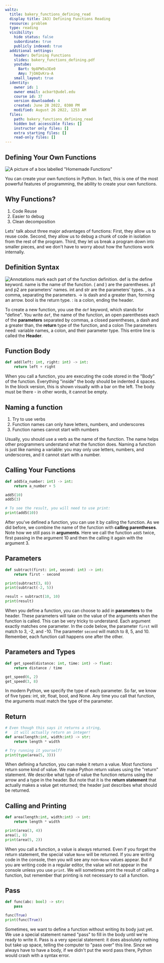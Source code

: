 ```yaml
---
waltz:
  title: bakery_functions_defining_read
  display title: 2A3) Defining Functions Reading
  resource: problem
  type: reading
  visibility:
    hide status: false
    subordinate: true
    publicly indexed: true
  additional settings:
    header: Defining Functions
    slides: bakery_functions_defining.pdf
    youtube:
      Bart: 9p8PW5u3Ee0
      Amy: 7jOAQvKra-A
    small_layout: true
  identity:
    owner id: 1
    owner email: acbart@udel.edu
    course id: 37
    version downloaded: 4
    created: June 28 2022, 0300 PM
    modified: August 26 2022, 1253 AM
  files:
    path: bakery_functions_defining_read
    hidden but accessible files: []
    instructor only files: []
    extra starting files: []
    read-only files: []
---
```

## Defining Your Own Functions

![A picture of a box labelled "Homemade Functions"](functions_defining_homemade_box.png)

You can create your own functions in Python.
In fact, this is one of the most powerful features of programming, the ability
to create your own functions.

## Why Functions?

1. Code Reuse
2. Easier to debug
3. Clean decomposition

Lets' talk about three major advantages of functions:
First, they allow us to reuse code.
Second, they allow us to debug a chunk of code in isolation from the rest of the program.
Third, they let us break a program down into smaller pieces, and we don't have to worry about how the functions work internally.

## Definition Syntax

![Annotations mark each part of the function definition.  `def` is the define keyword.  `name` is the name of the function.  `(` and `)` are the parentheses.  `p1` and `p2` are parameters' names. `int` and `str` are the parameters' types. `,` is a comma, separating the parameters. `->` is dash and a greater than, forming an arrow. `bool` is the return type. `:` is a colon, ending the header. ](functions_defining_syntax.png)

To create a new function, you use the `def` keyword, which stands for "define".
You write `def`, the name of the function, an open parentheses
each of the **parameters** separated by commas,
a closed parentheses,
a dash and a greater than,
the **return** type of the function, and a colon
The parameters need: variable names, a colon, and their parameter type.
This entire line is called the **Header**.
  
## Function Body

```python add-function
def add(left: int, right: int) -> int:
    return left + right
```

When you call a function, you are executing the code stored in the "Body" of
the function. Everything "inside" the body should be indented 4 spaces.
In the block version, this is shown visually with a bar on the left.
The body must be there - in other words, it cannot be empty.


## Naming a function

1. Try to use verbs
2. Function names can only have letters, numbers, and underscores
3. Function names cannot start with numbers

Usually, you should use a verb as the name of the function.
The name helps other programmers understand what the function does.
Naming a function is just like naming a variable: you may only use letters, 
numbers, and underscores, and it cannot start with a number.
    
## Calling Your Functions

```python add5-function
def add5(a_number: int) -> int:
    return a_number + 5

add5(10)
add5(3)

# To see the result, you will need to use print:
print(add5(10))
```

After you've defined a function, you can use it by calling the function.
As we did before, we combine the name of the function with **calling parentheses**.
Note how we still pass in **arguments**.
Here we call the function `add5` twice, first passing in the argument 10
and then the calling it again with the argument 3.


## Parameters

```python subtract-function
def subtract(first: int, second: int) -> int:
    return first - second

print(subtract(3, 8))
print(subtract(-2, 5))

result = subtract(10, 10)
print(result)
```

When you define a function, you can choose to add in **parameters** to the header.
These parameters will take on the value of the arguments when the function is called.
This can be very tricky to understand.
Each argument exactly matches one parameter.
In the code below, the parameter `first` will match to 3, -2, and -10.
The parameter `second` will match to 8, 5, and 10.
Remember, each function call happens one after the other.

## Parameters and Types

```python get_speed-function
def get_speed(distance: int, time: int) -> float:
    return distance / time

get_speed(6, 2)
get_speed(3, 8)
```

In modern Python, we specify the type of each parameter.
So far, we know of five types: int, str, float, bool, and None.
Any time you call that function, the arguments must match the type of the parameter.

## Return

```python area-function
# Even though this says it returns a string,
#   it will actually return an integer!
def area(length:int, width:int) -> str:
    return length * width

# Try running it yourself!
print(type(area(5, 3)))
```

When defining a function, you can make it return a value.
Most functions return some kind of value. 
We make Python return values using the "return" statement.
We describe what type of value the function returns
using the arrow and a type in the header.
But note that it is the **return statement** that actually makes a value
get returned; the header just describes what should be returned.

## Calling and Printing

```python calling-and-printing
def area(length:int, width:int) -> int:
    return length * width

print(area(3, 4))
area(1, 8)
print(area(5, 2))
```

When you call a function, a value is always returned.
Even if you forget the return statement, the special value `None` will be
returned.
If you are writing code in the console, then you will see any non-`None` values
appear.
But if you are writing code in a regular editor, the value will not appear in
the console unless you use `print`.
We will sometimes print the result of calling a function, but remember
that printing is not necessary to call a function.

## Pass

```python do-nothing-function
def func(abc: bool) -> str:
    pass

func(True)
print(func(True))
```


Sometimes, we want to define a function without writing its body just yet.
We use a special statement named "pass" to fill in the body until we're ready to write it.
Pass is a very special statement: it does absolutely nothing but take up space, telling the computer to "pass over" this line.
Since we always have to have a body, if we didn't put the word pass there, Python would crash with a syntax error.

